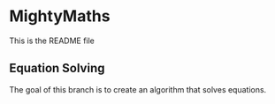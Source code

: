 # MightyMaths

This is the README file

## Equation Solving

The goal of this branch is to create an algorithm that solves equations.